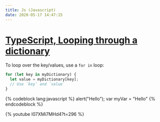 ```yaml
---
title: Js (Javascript)
date: 2020-05-17 14:47:15
---
```


# [TypeScript, Looping through a dictionary](https://stackoverflow.com/questions/16174182/typescript-looping-through-a-dictionary)

To loop over the key/values, use a `for in` loop:

```js
for (let key in myDictionary) {
  let value = myDictionary[key];
  // Use `key` and `value`
}
```

{% codeblock lang:javascript  %}
alert("Hello");
var myVar = "Hello"
{% endcodeblock %}

{% youtube I07XMi7MHd4?t=296  %}
